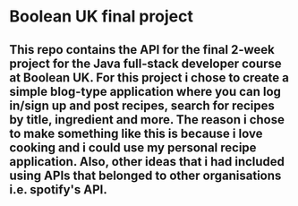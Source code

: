 # Boolean UK final project

## This repo contains the API for the final 2-week project for the Java full-stack developer course at Boolean UK. For this project i chose to create a simple blog-type application where you can log in/sign up and post recipes, search for recipes by title, ingredient and more. The reason i chose to make something like this is because i love cooking and i could use my personal recipe application. Also, other ideas that i had included using APIs that belonged to other organisations i.e. spotify's API.
